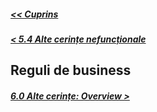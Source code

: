 ##### [<< Cuprins](../Cuprins.md)
##### [< 5.4 Alte cerințe nefuncționale](5.4%20Alte%20cerințe%20nefuncționale.md)
## Reguli de business
##### [6.0 Alte cerințe: Overview >](../6%20Alte%20cerințe/6.0%20Overview.md)

